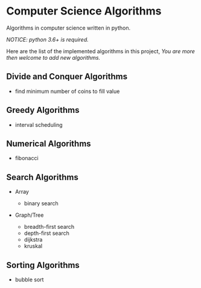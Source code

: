 # Computer Science Algorithms

Algorithms in computer science written in python.

*NOTICE: python 3.6+ is required.*

Here are the list of the implemented algorithms in this project,
*You are more then welcome to add new algorithms.*


Divide and Conquer Algorithms
-

- find minimum number of coins to fill value

Greedy Algorithms
-

- interval scheduling

Numerical Algorithms
-

- fibonacci

Search Algorithms
-

- Array
    - binary search

- Graph/Tree
    - breadth-first search
    - depth-first search
    - dijkstra
    - kruskal 

Sorting Algorithms
-

- bubble sort
